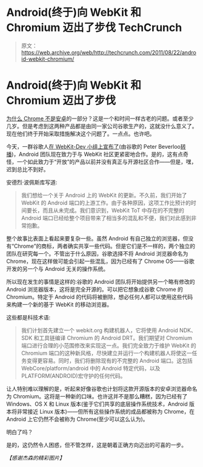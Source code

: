 # Android(终于)向 WebKit 和 Chromium 迈出了步伐 TechCrunch

> 原文：<https://web.archive.org/web/http://techcrunch.com/2011/08/22/android-webkit-chromium/>

# Android(终于)向 WebKit 和 Chromium 迈出了步伐

[为什么 Chrome 不是安卓](https://web.archive.org/web/20230205031516/https://techcrunch.com/2011/05/17/google-chrome-android/)的一部分？这是一个和时间一样古老的问题。或者至少几岁。但是考虑到这两种产品都是由同一家公司谷歌生产的，这就没什么意义了。现在他们终于开始采取措施解决这个问题了。一点点。也许吧。

今天，一群谷歌人[在 WebKit-Dev 小组上宣布了](https://web.archive.org/web/20230205031516/https://lists.webkit.org/pipermail/webkit-dev/2011-August/017738.html)(由谷歌的 Peter Beverloo[转播](https://web.archive.org/web/20230205031516/http://peter.sh/2011/08/download-extension-api-composited-canvas-filling-and-pulseaudio/))，Android 团队现在致力于与 WebKit 社区更紧密地合作。是的，这有点奇怪，一个如此致力于“开放”的产品以前并没有真正与开源社区合作——但是，嘿，迟到总比不到好。

安德烈·波佩斯库写道:

> 我们想给一个关于 Android 上的 WebKit 的更新。不久前，我们开始了 WebKit 的 Android 端口的上游工作。由于各种原因，这项工作比预计的时间要长，而且从未完成。我们意识到，WebKit ToT 中存在的不完整的 Android 端口已经给整个项目带来了相当多的混乱和不便，我们对此感到非常抱歉。

整个故事比表面上看起来要复杂一些。虽然 Android 有自己独立的浏览器，但没有“Chrome”的商标，两者确实共享一些代码。但是它们是不一样的，两个独立的团队在研究每一个。不管出于什么原因，谷歌选择不将 Android 浏览器命名为 Chrome，现在这样做可能会引起一些混乱，因为已经有了 Chrome OS——谷歌开发的另一个与 Android 无关的操作系统。

所以现在发生的事情是这样的:谷歌的 Android 团队将开始提供另一个略有修改的 Android 浏览器版本，这将是完全开源的。可以把它想象成谷歌 Chrome 的 Chromium。特定于 Android 的代码将被删除，想必任何人都可以使用这些代码来构建一个新的基于 WebKit 的移动浏览器。

这些都是科技术语:

> 我们计划首先建立一个 webkit.org 构建机器人，它将使用 Android NDK、SDK 和工具链编译 Chromium 的 Android DRT。我们期望对 Chromium 端口进行合理的小范围修改来实现这一点。我们完全致力于维护 WebKit 的 Chromium 端口的这种新风格，尽快建立并运行一个构建机器人将使这一任务变得更容易。同时，我们将删除现有的不完整的 Android 端口。这包括 WebCore/platform/android 中的 Android 特定代码，以及 PLATFORM(ANDROID)宏守护的任何代码。

让人特别难以理解的是，听起来好像谷歌也计划将这款开源版本的安卓浏览器命名为 Chromium。这将是一种新的口味。也许这并不是那么糟糕，因为已经有了 Windows、OS X 和 Linux 版本(鉴于它们共享的底层操作系统技术，Android 版本将非常接近 Linux 版本)——但所有这些操作系统的成品都被称为 Chrome，在 Android 上它仍然不会被称为 Chrome(至少可以这么认为)。

明白了吗？

是的，这仍然令人困惑，但不管怎样，这是朝着正确方向迈出的可喜的一步。

*【感谢杰森的精彩图片】*